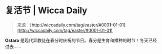 <!--yml

分类：未分类

日期：2024-06-12 18:25:33

-->

# 复活节 | Wicca Daily

> 来源：[http://wiccadaily.com/tag/easter/#0001-01-01](http://wiccadaily.com/tag/easter/#0001-01-01)

**Ostara** 是现代异教徒在春分时庆祝的节日。春分是生育和播种的时节！冬天已经过去……
